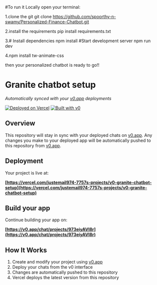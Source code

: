 #To run it Locally open your terminal:

1.clone the git
git clone https://github.com/spoorthy-n-swamy/Personalized-Finance-Chatbot.git

2.install the requirements
pip install requirements.txt

3.# Install dependencies
npm install
#Start development server
npm run dev

4.npm install tw-animate-css

then your personalized chatbot is ready to go!!


# Granite chatbot setup

*Automatically synced with your [v0.app](https://v0.app) deployments*

[![Deployed on Vercel](https://img.shields.io/badge/Deployed%20on-Vercel-black?style=for-the-badge&logo=vercel)](https://vercel.com/justemail974-7757s-projects/v0-granite-chatbot-setup)
[![Built with v0](https://img.shields.io/badge/Built%20with-v0.app-black?style=for-the-badge)](https://v0.app/chat/projects/973eiyAVl8r)

## Overview

This repository will stay in sync with your deployed chats on [v0.app](https://v0.app).
Any changes you make to your deployed app will be automatically pushed to this repository from [v0.app](https://v0.app).

## Deployment

Your project is live at:

**[https://vercel.com/justemail974-7757s-projects/v0-granite-chatbot-setup](https://vercel.com/justemail974-7757s-projects/v0-granite-chatbot-setup)**

## Build your app

Continue building your app on:

**[https://v0.app/chat/projects/973eiyAVl8r](https://v0.app/chat/projects/973eiyAVl8r)**

## How It Works

1. Create and modify your project using [v0.app](https://v0.app)
2. Deploy your chats from the v0 interface
3. Changes are automatically pushed to this repository
4. Vercel deploys the latest version from this repository
